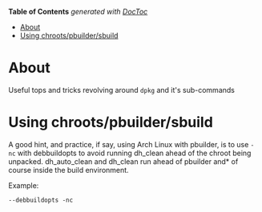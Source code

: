 <!-- START doctoc generated TOC please keep comment here to allow auto update -->
<!-- DON'T EDIT THIS SECTION, INSTEAD RE-RUN doctoc TO UPDATE -->
**Table of Contents**  *generated with [DocToc](https://github.com/thlorenz/doctoc)*

- [About](#about)
- [Using chroots/pbuilder/sbuild](#using-chrootspbuildersbuild)

<!-- END doctoc generated TOC please keep comment here to allow auto update -->

# About
Useful tops and tricks revolving around `dpkg` and it's sub-commands

# Using chroots/pbuilder/sbuild

A good hint, and practice, if say, using Arch Linux with pbuilder, is to use `-nc` with debbuildopts to avoid running dh_clean ahead of the chroot being unpacked. dh_auto_clean and dh_clean run ahead of pbuilder and* of course inside the build environment.

Example:

```
--debbuildopts -nc
```
